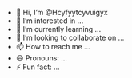 - 👋 Hi, I’m @Hcyfyytcyvuigyx
- 👀 I’m interested in ...
- 🌱 I’m currently learning ...
- 💞️ I’m looking to collaborate on ...
- 📫 How to reach me ...
- 😄 Pronouns: ...
- ⚡ Fun fact: ...

<!---
Hcyfyytcyvuigyx/Hcyfyytcyvuigyx is a ✨ special ✨ repository because its `README.md` (this file) appears on your GitHub profile.
You can click the Preview link to take a look at your changes.
--->
